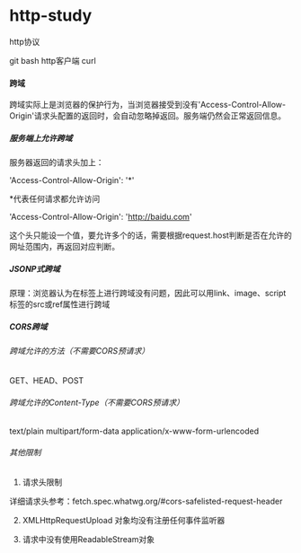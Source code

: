 # http-study
http协议

git bash http客户端 curl

#### 跨域

跨域实际上是浏览器的保护行为，当浏览器接受到没有'Access-Control-Allow-Origin'请求头配置的返回时，会自动忽略掉返回。服务端仍然会正常返回信息。

##### 服务端上允许跨域

服务器返回的请求头加上：

'Access-Control-Allow-Origin': '*'

*代表任何请求都允许访问

'Access-Control-Allow-Origin': 'http://baidu.com'

这个头只能设一个值，要允许多个的话，需要根据request.host判断是否在允许的网址范围内，再返回对应判断。

##### JSONP式跨域

原理：浏览器认为在标签上进行跨域没有问题，因此可以用link、image、script标签的src或ref属性进行跨域

<script src='http://127.0.0.1:8887'></script>

##### CORS跨域

###### 跨域允许的方法（不需要CORS预请求）

GET、HEAD、POST

###### 跨域允许的Content-Type（不需要CORS预请求）

text/plain multipart/form-data application/x-www-form-urlencoded

###### 其他限制

1. 请求头限制

详细请求头参考：fetch.spec.whatwg.org/#cors-safelisted-request-header

2. XMLHttpRequestUpload 对象均没有注册任何事件监听器

3. 请求中没有使用ReadableStream对象
